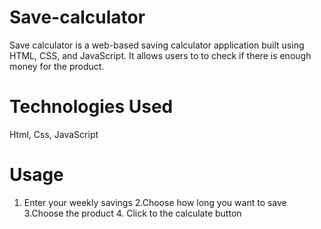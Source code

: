 # Save-calculator
Save calculator is a web-based saving calculator application built using HTML, CSS, and JavaScript. It allows users to to check if there is enough money for the product.

# Technologies Used
Html, Css, JavaScript

# Usage
1. Enter your weekly savings 
    2.Choose how long you want to save
    3.Choose the product
    4. Click to the calculate button
